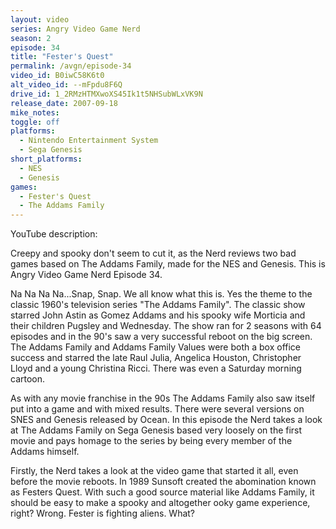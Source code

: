 ```yaml
---
layout: video
series: Angry Video Game Nerd
season: 2
episode: 34
title: "Fester's Quest"
permalink: /avgn/episode-34
video_id: B0iwC58K6t0
alt_video_id: --mFpdu8F6Q
drive_id: 1_2RMzHTMXwoXS45Ik1t5NHSubWLxVK9N
release_date: 2007-09-18
mike_notes:
toggle: off
platforms:
  - Nintendo Entertainment System
  - Sega Genesis
short_platforms:
  - NES
  - Genesis
games:
  - Fester's Quest
  - The Addams Family
---
```


<p class="yt-description">YouTube description:</p>

Creepy and spooky don't seem to cut it, as the Nerd reviews two bad games based on The Addams Family, made for the NES and Genesis. This is Angry Video Game Nerd Episode 34.

Na Na Na Na...Snap, Snap. We all know what this is. Yes the theme to the classic 1960's television series "The Addams Family". The classic show starred John Astin as Gomez Addams and his spooky wife Morticia and their children Pugsley and Wednesday. The show ran for 2 seasons with 64 episodes and in the 90's saw a very successful reboot on the big screen. The Addams Family and Addams Family Values were both a box office success and starred the late Raul Julia, Angelica Houston, Christopher Lloyd and a young Christina Ricci. There was even a Saturday morning cartoon.

As with any movie franchise in the 90s The Addams Family also saw itself put into a game and with mixed results. There were several versions on SNES and Genesis released by Ocean.  In this episode the Nerd takes a look at The Addams Family on Sega Genesis  based very loosely on the first movie and pays homage to the series by being every member of the Addams himself.

Firstly, the Nerd takes a look at the video game that started it all, even before the movie reboots. In 1989 Sunsoft created the abomination known as Festers Quest. With such a good source material like Addams Family, it should be easy to make a spooky and altogether ooky game experience, right? Wrong. Fester is fighting aliens. What?